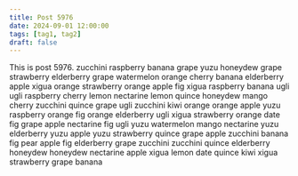 ```yaml
---
title: Post 5976
date: 2024-09-01 12:00:00
tags: [tag1, tag2]
draft: false
---
```

This is post 5976.
zucchini
raspberry
banana
grape
yuzu
honeydew
grape
strawberry
elderberry
grape
watermelon
orange
cherry
banana
elderberry
apple
xigua
orange
strawberry
orange
apple
fig
xigua
raspberry
banana
ugli
ugli
raspberry
cherry
lemon
nectarine
lemon
quince
honeydew
mango
cherry
zucchini
quince
grape
ugli
zucchini
kiwi
orange
orange
apple
yuzu
raspberry
orange
fig
orange
elderberry
ugli
xigua
strawberry
orange
date
fig
grape
apple
nectarine
fig
ugli
yuzu
watermelon
mango
nectarine
yuzu
elderberry
yuzu
apple
yuzu
strawberry
quince
grape
apple
zucchini
banana
fig
pear
apple
fig
elderberry
grape
zucchini
zucchini
quince
elderberry
honeydew
honeydew
nectarine
apple
xigua
lemon
date
quince
kiwi
xigua
strawberry
grape
banana
